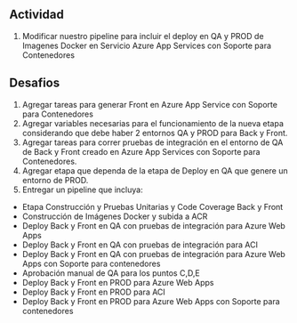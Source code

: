 ## Actividad
1. Modificar nuestro pipeline para incluir el deploy en QA y PROD de Imagenes Docker en Servicio Azure App Services con Soporte para Contenedores

## Desafios
1. Agregar tareas para generar Front en Azure App Service con Soporte para Contenedores
2. Agregar variables necesarias para el funcionamiento de la nueva etapa considerando que debe haber 2 entornos QA y PROD para Back y Front.
3. Agregar tareas para correr pruebas de integración en el entorno de QA de Back y Front creado en Azure App Services con Soporte para Contenedores.
4. Agregar etapa que dependa de la etapa de Deploy en QA que genere un entorno de PROD.
5. Entregar un pipeline que incluya:
- Etapa Construcción y Pruebas Unitarias y Code Coverage Back y Front
- Construcción de Imágenes Docker y subida a ACR
- Deploy Back y Front en QA con pruebas de integración para Azure Web Apps
- Deploy Back y Front en QA con pruebas de integración para ACI
- Deploy Back y Front en QA con pruebas de integración para Azure Web Apps con Soporte para contenedores
- Aprobación manual de QA para los puntos C,D,E
- Deploy Back y Front en PROD para Azure Web Apps
- Deploy Back y Front en PROD para ACI
- Deploy Back y Front en PROD para Azure Web Apps con Soporte para contenedores